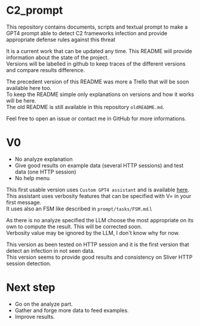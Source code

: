 # C2_prompt
This repository contains documents, scripts and textual prompt to make a GPT4 prompt able to detect C2 frameworks infection and provide appropriate defense rules against this threat


It is a current work that can be updated any time. This README will provide information about the state of the project.\
Versions will be labelled in github to keep traces of the different versions and compare results difference.

The precedent version of this README was more a Trello that will be soon available here too.\
To keep the README simple only explanations on versions and how it works will be here.\
The old README is still available in this repository `oldREADME.md`.

Feel free to open an issue or contact me in GitHub for more informations.




# V0
- No analyze explanation
- Give good results on example data (several HTTP sessions) and test data (one HTTP session)
- No help menu

This first usable version uses `Custom GPT4 assistant` and is available [here](https://chatgpt.com/g/g-LXj2lXggp-d2-a-c2-framework-detector).\
This assistant uses verbosity features that can be specified with V= in your first message.\
It uses also an FSM like described in `prompt/tasks/FSM.md`.\

As there is no analyze specified the LLM choose the most appropriate on its own to compute the result. This will be corrected soon.\
Verbosity value may be ignored by the LLM, I don't know why for now.

This version as been tested on HTTP session and it is the first version that detect an infection in not seen data.\
This version seems to provide good results and consistency on Sliver HTTP session detection.





# Next step
- Go on the analyze part.
- Gather and forge more data to feed examples.
- Improve results.

